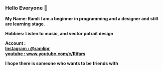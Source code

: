 ### Hello Everyone 👋

<b>My Name: Ramli
I am a beginner in programming and a designer and still are
learning stage.

<b>Hobbies:
Listen to music, and
vector potrait design
  
<b>Account :<br>
<a href="https://www.instagram.com/ramlipr/"> Instagram : @ramlipr</a>  <br>
<a href="www.youtube.com/c/Rifars">youtube : </a> www.youtube.com/c/Rifars 

<b> I hope there is someone who wants to be friends with 
<!--
**Rifars/Rifars** is a ✨ _special_ ✨ repository because its `README.md` (this file) appears on your GitHub profile.

Here are some ideas to get you started:

- 🔭 I’m currently working on ...
- 🌱 I’m currently learning ...
- 👯 I’m looking to collaborate on ...
- 🤔 I’m looking for help with ...
- 💬 Ask me about ...
- 📫 How to reach me: ...
- 😄 Pronouns: ...
- ⚡ Fun fact: ...
-->
